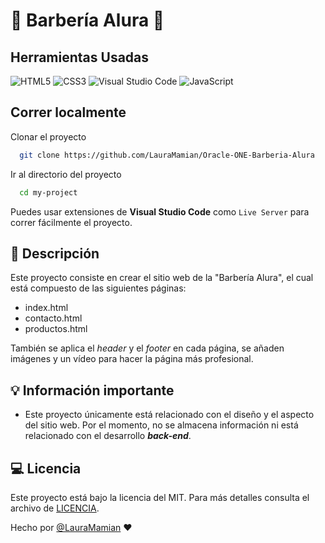 # 💈 Barbería Alura 💈

## Herramientas Usadas

![HTML5](https://img.shields.io/badge/html5-%23E34F26.svg?style=for-the-badge&logo=html5&logoColor=white)
![CSS3](https://img.shields.io/badge/css3-%231572B6.svg?style=for-the-badge&logo=css3&logoColor=white)
![Visual Studio Code](https://img.shields.io/badge/Visual%20Studio%20Code-0078d7.svg?style=for-the-badge&logo=visual-studio-code&logoColor=white)
![JavaScript](https://img.shields.io/badge/javascript-%23323330.svg?style=for-the-badge&logo=javascript&logoColor=%23F7DF1E)

## Correr localmente

Clonar el proyecto

```bash
  git clone https://github.com/LauraMamian/Oracle-ONE-Barberia-Alura
```

Ir al directorio del proyecto

```bash
  cd my-project
```

Puedes usar extensiones de **Visual Studio Code** como `Live Server` para correr fácilmente el proyecto.

## 📖 Descripción 

Este proyecto consiste en crear el sitio web de la "Barbería Alura", el cual está compuesto de las siguientes páginas:

- index.html
- contacto.html
- productos.html

También se aplica el *header* y el *footer* en cada página, se añaden imágenes y un vídeo para hacer la página más profesional.

## 💡 Información importante

- Este proyecto únicamente está relacionado con el diseño y el aspecto del sitio web. Por el momento, no se almacena información ni está relacionado con el desarrollo ***back-end***.

## 💻 Licencia

Este proyecto está bajo la licencia del MIT. Para más detalles consulta el archivo de [LICENCIA](https://choosealicense.com/licenses/mit/).

Hecho por [@LauraMamian](https://www.github.com/LauraMamian) ❤